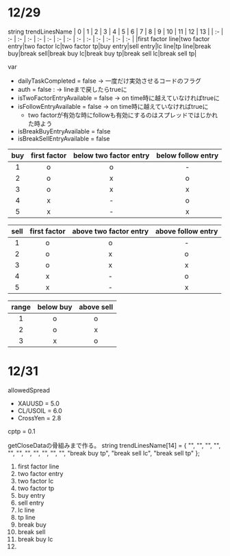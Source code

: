 # 12/29
string trendLinesName
| 0 | 1 | 2 | 3 | 4 | 5 | 6 | 7 | 8 | 9 | 10 | 11 | 12 | 13 |
| :- | :- | :- | :- | :- | :- | :- | :- | :- | :- | :- | :- | :- | :- |
|first factor line|two factor entry|two factor lc|two factor tp|buy entry|sell entry|lc line|tp line|break buy|break sell|break buy lc|break buy tp|break sell lc|break sell tp|

var
- dailyTaskCompleted = false -> 一度だけ実効させるコードのフラグ
- auth = false : -> lineまで戻したらtrueに
- isTwoFactorEntryAvailable = false -> on time時に越えていなければtrueに
- isFollowEntryAvailable = false -> on time時に越えていなければtrueに
  - two factorが有効な時にfollowも有効にするのはスプレッドではじかれた時よう
- isBreakBuyEntryAvailable = false
- isBreakSellEntryAvailable = false

| buy | first factor | below two factor entry | below follow entry |
| :--: | :--: | :--: | :--: |
| 1 | o | o | - |
| 2 | o | x | o |
| 3 | o | x | x |
| 4 | x | - | o |
| 5 | x | - | x |

| sell | first factor | above two factor entry | above follow entry |
| :--: | :--: | :--: | :--: |
| 1 | o | o | - |
| 2 | o | x | o |
| 3 | o | x | x |
| 4 | x | - | o |
| 5 | x | - | x |

| range | below buy | above sell |
| :--: | :--: | :--: |
| 1 | o | o |
| 2 | o | x |
| 3 | x | o |
# 12/31
allowedSpread
- XAUUSD = 5.0
- CL/USOIL = 6.0
- CrossYen = 2.8

cptp = 0.1

getCloseDataの骨組みまで作る。
string trendLinesName[14] = {
    "", "", "", "",
    "", "", "", "",
    "", "", "", "break buy tp", "break sell lc", "break sell tp"
};

1. first factor line
2. two factor entry
3. two factor lc
4. two factor tp
5. buy entry
6. sell entry
7. lc line
8. tp line
9. break buy
10. break sell
11. break buy lc
12. 
